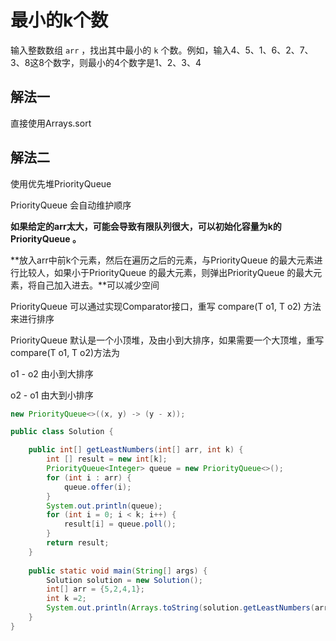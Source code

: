 # 最小的k个数

输入整数数组 `arr` ，找出其中最小的 `k` 个数。例如，输入4、5、1、6、2、7、3、8这8个数字，则最小的4个数字是1、2、3、4



## 解法一

直接使用Arrays.sort



## 解法二

使用优先堆PriorityQueue 

PriorityQueue  会自动维护顺序

**如果给定的arr太大，可能会导致有限队列很大，可以初始化容量为k的PriorityQueue  。**

**放入arr中前k个元素，然后在遍历之后的元素，与PriorityQueue  的最大元素进行比较人，如果小于PriorityQueue  的最大元素，则弹出PriorityQueue  的最大元素，将自己加入进去。**可以减少空间



PriorityQueue 可以通过实现Comparator接口，重写 compare(T o1, T o2) 方法来进行排序

PriorityQueue  默认是一个小顶堆，及由小到大排序，如果需要一个大顶堆，重写compare(T o1, T o2)方法为

o1 - o2  由小到大排序

o2 - o1 由大到小排序

```java
new PriorityQueue<>((x, y) -> (y - x));
```

```java
public class Solution {

    public int[] getLeastNumbers(int[] arr, int k) {
        int [] result = new int[k];
        PriorityQueue<Integer> queue = new PriorityQueue<>();
        for (int i : arr) {
            queue.offer(i);
        }
        System.out.println(queue);
        for (int i = 0; i < k; i++) {
            result[i] = queue.poll();
        }
        return result;
    }
    
    public static void main(String[] args) {
        Solution solution = new Solution();
        int[] arr = {5,2,4,1};
        int k =2;
        System.out.println(Arrays.toString(solution.getLeastNumbers(arr, k)));
    }
}
```



